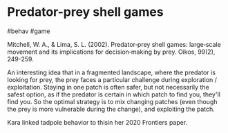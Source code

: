 # Predator-prey shell games

#behav #game

Mitchell, W. A., & Lima, S. L. (2002). Predator‐prey shell games: large‐scale movement and its implications for decision‐making by prey. Oikos, 99(2), 249-259.

An interesting idea that in a fragmented landscape, where the predator is looking for prey, the prey faces a particular challenge during exploration / exploitation. Staying in one patch is often safer, but not necessarily the safest option, as if the predator is certain in which patch to find you, they'll find you. So the optimal strategy is to mix changing patches (even though the prey is more vulnerable during the change), and exploiting the patch.

Kara linked tadpole behavior to thisin her 2020 Frontiers paper.